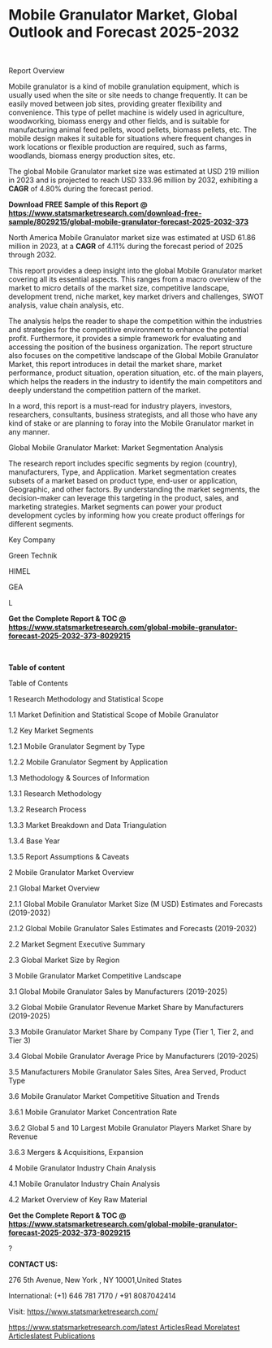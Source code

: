 <h1>Mobile Granulator Market, Global Outlook and Forecast 2025-2032</h1><br/><p>Report Overview</p>
 
 
 
 <p>Mobile granulator is a kind of mobile granulation equipment, which is usually used when the site or site needs to change frequently. It can be easily moved between job sites, providing greater flexibility and convenience. This type of pellet machine is widely used in agriculture, woodworking, biomass energy and other fields, and is suitable for manufacturing animal feed pellets, wood pellets, biomass pellets, etc. The mobile design makes it suitable for situations where frequent changes in work locations or flexible production are required, such as farms, woodlands, biomass energy production sites, etc.</p>
 
 
 
 <p>The global Mobile Granulator market size was estimated at USD 219 million in 2023 and is projected to reach USD 333.96 million by 2032, exhibiting a <strong>CAGR</strong> of 4.80% during the forecast period.</p>
 
 
 
 <p><strong>Download FREE Sample of this Report @ <a href="https://www.statsmarketresearch.com/download-free-sample/8029215/global-mobile-granulator-forecast-2025-2032-373">https://www.statsmarketresearch.com/download-free-sample/8029215/global-mobile-granulator-forecast-2025-2032-373</a></strong></p>
 
 
 
 <p>North America Mobile Granulator market size was estimated at USD 61.86 million in 2023, at a <strong>CAGR</strong> of 4.11% during the forecast period of 2025 through 2032.</p>
 
 
 
 <p>This report provides a deep insight into the global Mobile Granulator market covering all its essential aspects. This ranges from a macro overview of the market to micro details of the market size, competitive landscape, development trend, niche market, key market drivers and challenges, SWOT analysis, value chain analysis, etc.</p>
 
 
 
 <p>The analysis helps the reader to shape the competition within the industries and strategies for the competitive environment to enhance the potential profit. Furthermore, it provides a simple framework for evaluating and accessing the position of the business organization. The report structure also focuses on the competitive landscape of the Global Mobile Granulator Market, this report introduces in detail the market share, market performance, product situation, operation situation, etc. of the main players, which helps the readers in the industry to identify the main competitors and deeply understand the competition pattern of the market.</p>
 
 
 
 <p>In a word, this report is a must-read for industry players, investors, researchers, consultants, business strategists, and all those who have any kind of stake or are planning to foray into the Mobile Granulator market in any manner.</p>
 
 
 
 <p>Global Mobile Granulator Market: Market Segmentation Analysis</p>
 
 
 
 <p>The research report includes specific segments by region (country), manufacturers, Type, and Application. Market segmentation creates subsets of a market based on product type, end-user or application, Geographic, and other factors. By understanding the market segments, the decision-maker can leverage this targeting in the product, sales, and marketing strategies. Market segments can power your product development cycles by informing how you create product offerings for different segments.</p>
 
 
 
 <p>Key Company</p>
 
 
 
 <p>Green Technik</p>
 
 
 
 <p>HIMEL</p>
 
 
 
 <p>GEA</p>
 
 
 
 <p>L</p>
 
 
 
 <div><b>Get the Complete Report & TOC @ <a href="https://www.statsmarketresearch.com/global-mobile-granulator-forecast-2025-2032-373-8029215">https://www.statsmarketresearch.com/global-mobile-granulator-forecast-2025-2032-373-8029215</a></b></div>
 
 
 
 <p><br />
 
 <b>Table of content</b></p>
 
 
 
 <p>Table of Contents<br />
 
 1 Research Methodology and Statistical Scope<br />
 
 1.1 Market Definition and Statistical Scope of Mobile Granulator<br />
 
 1.2 Key Market Segments<br />
 
 1.2.1 Mobile Granulator Segment by Type<br />
 
 1.2.2 Mobile Granulator Segment by Application<br />
 
 1.3 Methodology & Sources of Information<br />
 
 1.3.1 Research Methodology<br />
 
 1.3.2 Research Process<br />
 
 1.3.3 Market Breakdown and Data Triangulation<br />
 
 1.3.4 Base Year<br />
 
 1.3.5 Report Assumptions & Caveats<br />
 
 2 Mobile Granulator Market Overview<br />
 
 2.1 Global Market Overview<br />
 
 2.1.1 Global Mobile Granulator Market Size (M USD) Estimates and Forecasts (2019-2032)<br />
 
 2.1.2 Global Mobile Granulator Sales Estimates and Forecasts (2019-2032)<br />
 
 2.2 Market Segment Executive Summary<br />
 
 2.3 Global Market Size by Region<br />
 
 3 Mobile Granulator Market Competitive Landscape<br />
 
 3.1 Global Mobile Granulator Sales by Manufacturers (2019-2025)<br />
 
 3.2 Global Mobile Granulator Revenue Market Share by Manufacturers (2019-2025)<br />
 
 3.3 Mobile Granulator Market Share by Company Type (Tier 1, Tier 2, and Tier 3)<br />
 
 3.4 Global Mobile Granulator Average Price by Manufacturers (2019-2025)<br />
 
 3.5 Manufacturers Mobile Granulator Sales Sites, Area Served, Product Type<br />
 
 3.6 Mobile Granulator Market Competitive Situation and Trends<br />
 
 3.6.1 Mobile Granulator Market Concentration Rate<br />
 
 3.6.2 Global 5 and 10 Largest Mobile Granulator Players Market Share by Revenue<br />
 
 3.6.3 Mergers & Acquisitions, Expansion<br />
 
 4 Mobile Granulator Industry Chain Analysis<br />
 
 4.1 Mobile Granulator Industry Chain Analysis<br />
 
 4.2 Market Overview of Key Raw Material</p>
 
 
 
 <div><b>Get the Complete Report & TOC @ <a href="https://www.statsmarketresearch.com/global-mobile-granulator-forecast-2025-2032-373-8029215">https://www.statsmarketresearch.com/global-mobile-granulator-forecast-2025-2032-373-8029215</a></b></div>
 
 
 
 <p>? </p>
 
 
 
 <p><b>CONTACT US:</b><br />
 
 276 5th Avenue, New York , NY 10001,United States<br />
 
 International: (+1) 646 781 7170 / +91 8087042414<br />
 
 Visit: <a href="https://www.statsmarketresearch.com/">https://www.statsmarketresearch.com/</a><br />
 
 <a href="https://gyeongbokgung.com">https://www.statsmarketresearch.com/</a><a href="https://hallyeomaritime.com">latest Articles</a><a href="https://jingwansa.com">Read More</a><a href="https://nguoiviet.jp/">latest Articles</a><a href="https://www.intelmarketresearch.com/">latest Publications</a></p>